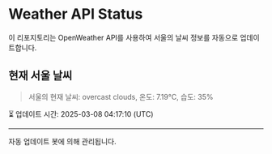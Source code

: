 
# Weather API Status

이 리포지토리는 OpenWeather API를 사용하여 서울의 날씨 정보를 자동으로 업데이트합니다.

## 현재 서울 날씨
> 서울의 현재 날씨: overcast clouds, 온도: 7.19°C, 습도: 35%

⏳ 업데이트 시간: 2025-03-08 04:17:10 (UTC)

---
자동 업데이트 봇에 의해 관리됩니다.
